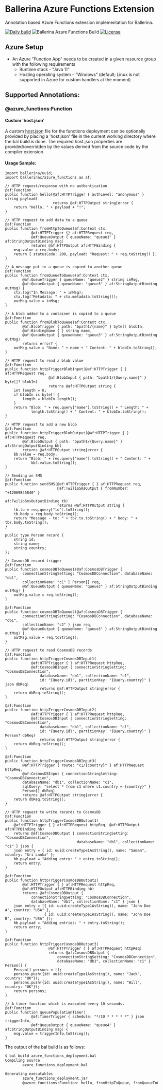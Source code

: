 # Ballerina Azure Functions Extension

Annotation based Azure Functions extension implementation for Ballerina. 

[![Daily build](https://github.com/ballerina-platform/module-ballerinax-azure.functions/workflows/Daily%20build/badge.svg)](https://github.com/ballerina-platform/module-ballerinax-azure.functions/actions?query=workflow%3A%22Daily+build%22)
![Ballerina Azure Functions Build](https://github.com/ballerina-platform/module-ballerinax-azure.functions/workflows/Ballerina%20Azure%20Functions%20Build/badge.svg)
[![License](https://img.shields.io/badge/License-Apache%202.0-blue.svg)](https://opensource.org/licenses/Apache-2.0)

## Azure Setup

* An Azure "Function App" needs to be created in a given resource group with the following requirements
   - Runtime stack - "Java 11"
   - Hosting operating system - "Windows" (default; Linux is not supported in Azure for custom handlers at the moment)

## Supported Annotations:

### @azure_functions:Function

#### Custom 'host.json'

A custom [host.json](https://docs.microsoft.com/en-us/azure/azure-functions/functions-host-json) file for the functions deployment can be optionally provided by placing a 'host.json' file in the current working directory where the bal build is done. The required host.json properties are provided/overridden by the values derived from the source code by the compiler extension. 

#### Usage Sample:

```ballerina
import ballerina/uuid;
import ballerinax/azure_functions as af;

// HTTP request/response with no authentication
@af:Function
public function hello(@af:HTTPTrigger { authLevel: "anonymous" } string payload) 
                      returns @af:HTTPOutput string|error {
    return "Hello, " + payload + "!";
}

// HTTP request to add data to a queue
@af:Function
public function fromHttpToQueue(af:Context ctx, 
            @af:HTTPTrigger {} af:HTTPRequest req, 
            @af:QueueOutput { queueName: "queue1" } af:StringOutputBinding msg) 
            returns @af:HTTPOutput af:HTTPBinding {
    msg.value = req.body;
    return { statusCode: 200, payload: "Request: " + req.toString() };
}

// A message put to a queue is copied to another queue
@af:Function
public function fromQueueToQueue(af:Context ctx, 
        @af:QueueTrigger { queueName: "queue2" } string inMsg,
        @af:QueueOutput { queueName: "queue3" } af:StringOutputBinding outMsg) {
    ctx.log("In Message: " + inMsg);
    ctx.log("Metadata: " + ctx.metadata.toString());
    outMsg.value = inMsg;
}

// A blob added to a container is copied to a queue
@af:Function
public function fromBlobToQueue(af:Context ctx, 
        @af:BlobTrigger { path: "bpath1/{name}" } byte[] blobIn,
        @af:BindingName { } string name,
        @af:QueueOutput { queueName: "queue3" } af:StringOutputBinding outMsg) 
        returns error? {
    outMsg.value = "Name: " + name + " Content: " + blobIn.toString();
}

// HTTP request to read a blob value
@af:Function
public function httpTriggerBlobInput(@af:HTTPTrigger { } af:HTTPRequest req, 
                    @af:BlobInput { path: "bpath1/{Query.name}" } byte[]? blobIn)
                    returns @af:HTTPOutput string {
    int length = 0;
    if blobIn is byte[] {
        length = blobIn.length();
    }
    return "Blob: " + req.query["name"].toString() + " Length: " + 
            length.toString() + " Content: " + blobIn.toString();
}

// HTTP request to add a new blob
@af:Function
public function httpTriggerBlobOutput(@af:HTTPTrigger { } af:HTTPRequest req, 
        @af:BlobOutput { path: "bpath1/{Query.name}" } af:StringOutputBinding bb)
        returns @af:HTTPOutput string|error {
    bb.value = req.body;
    return "Blob: " + req.query["name"].toString() + " Content: " + 
            bb?.value.toString();
}

// Sending an SMS
@af:Function
public function sendSMS(@af:HTTPTrigger { } af:HTTPRequest req, 
                        @af:TwilioSmsOutput { fromNumber: "+12069845840" } 
                                              af:TwilioSmsOutputBinding tb)
                        returns @af:HTTPOutput string {
    tb.to = req.query["to"].toString();
    tb.body = req.body.toString();
    return "Message - to: " + tb?.to.toString() + " body: " + tb?.body.toString();
}

public type Person record {
    string id;
    string name;
    string country;
};

// CosmosDB record trigger
@af:Function
public function cosmosDBToQueue1(@af:CosmosDBTrigger { 
        connectionStringSetting: "CosmosDBConnection", databaseName: "db1",
        collectionName: "c1" } Person[] req, 
        @af:QueueOutput { queueName: "queue3" } af:StringOutputBinding outMsg) {
    outMsg.value = req.toString();
}

@af:Function
public function cosmosDBToQueue2(@af:CosmosDBTrigger { 
        connectionStringSetting: "CosmosDBConnection", databaseName: "db1", 
        collectionName: "c2" } json req,
        @af:QueueOutput { queueName: "queue3" } af:StringOutputBinding outMsg) {
    outMsg.value = req.toString();
}

// HTTP request to read CosmosDB records
@af:Function
public function httpTriggerCosmosDBInput1(
            @af:HTTPTrigger { } af:HTTPRequest httpReq, 
            @af:CosmosDBInput { connectionStringSetting: "CosmosDBConnection", 
                databaseName: "db1", collectionName: "c1", 
                id: "{Query.id}", partitionKey: "{Query.country}" } json dbReq)
                returns @af:HTTPOutput string|error {
    return dbReq.toString();
}

@af:Function
public function httpTriggerCosmosDBInput2(
            @af:HTTPTrigger { } af:HTTPRequest httpReq, 
            @af:CosmosDBInput { connectionStringSetting: "CosmosDBConnection", 
                databaseName: "db1", collectionName: "c1", 
                id: "{Query.id}", partitionKey: "{Query.country}" } Person? dbReq)
                returns @af:HTTPOutput string|error {
    return dbReq.toString();
}

@af:Function
public function httpTriggerCosmosDBInput3(
        @af:HTTPTrigger { route: "c1/{country}" } af:HTTPRequest httpReq, 
        @af:CosmosDBInput { connectionStringSetting: "CosmosDBConnection", 
        databaseName: "db1", collectionName: "c1", 
        sqlQuery: "select * from c1 where c1.country = {country}" } 
        Person[] dbReq)
        returns @af:HTTPOutput string|error {
    return dbReq.toString();
}

// HTTP request to write records to CosmosDB
@af:Function
public function httpTriggerCosmosDBOutput1(
    @af:HTTPTrigger { } af:HTTPRequest httpReq, @af:HTTPOutput af:HTTPBinding hb) 
    returns @af:CosmosDBOutput { connectionStringSetting: "CosmosDBConnection", 
                                 databaseName: "db1", collectionName: "c1" } json {
    json entry = { id: uuid:createType1AsString(), name: "Saman", country: "Sri Lanka" };
    hb.payload = "Adding entry: " + entry.toString();
    return entry;
}

@af:Function
public function httpTriggerCosmosDBOutput2(
        @af:HTTPTrigger { } af:HTTPRequest httpReq, 
        @af:HTTPOutput af:HTTPBinding hb) 
        returns @af:CosmosDBOutput { 
            connectionStringSetting: "CosmosDBConnection", 
            databaseName: "db1", collectionName: "c1" } json {
    json entry = [{ id: uuid:createType1AsString(), name: "John Doe A", country: "USA" }, 
                  { id: uuid:createType1AsString(), name: "John Doe B", country: "USA" }];
    hb.payload = "Adding entries: " + entry.toString();
    return entry;
}

@af:Function
public function httpTriggerCosmosDBOutput3(
                    @af:HTTPTrigger { } af:HTTPRequest httpReq) 
                    returns @af:CosmosDBOutput { 
                        connectionStringSetting: "CosmosDBConnection", 
                        databaseName: "db1", collectionName: "c1" } Person[] {
    Person[] persons = [];
    persons.push({id: uuid:createType1AsString(), name: "Jack", country: "UK"});
    persons.push({id: uuid:createType1AsString(), name: "Will", country: "UK"});
    return persons;
}

// A timer function which is executed every 10 seconds.
@af:Function
public function queuePopulationTimer(
            @af:TimerTrigger { schedule: "*/10 * * * * *" } json triggerInfo, 
            @af:QueueOutput { queueName: "queue4" } af:StringOutputBinding msg) {
    msg.value = triggerInfo.toString();
}
```

The output of the bal build is as follows:

```bash
$ bal build azure_functions_deployment.bal 
Compiling source
        azure_functions_deployment.bal

Generating executables
        azure_functions_deployment.jar
        @azure_functions:Function: hello, fromHttpToQueue, fromQueueToQueue, fromBlobToQueue, httpTriggerBlobInput, httpTriggerBlobOutput, sendSMS, cosmosDBToQueue1, cosmosDBToQueue2, httpTriggerCosmosDBInput1, httpTriggerCosmosDBInput2, httpTriggerCosmosDBInput3, httpTriggerCosmosDBOutput1, httpTriggerCosmosDBOutput2, httpTriggerCosmosDBOutput3, queuePopulationTimer
```
